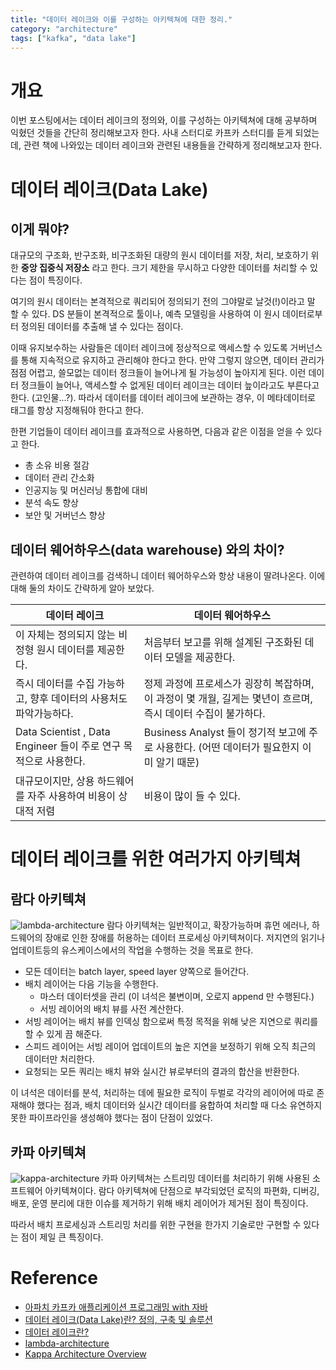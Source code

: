 ```yaml
---
title: "데이터 레이크와 이를 구성하는 아키텍쳐에 대한 정리."
category: "architecture"
tags: ["kafka", "data lake"]
---
```


# 개요
이번 포스팅에서는 데이터 레이크의 정의와, 이를 구성하는 아키텍쳐에 대해 공부하며 익혔던 것들을 간단히 정리해보고자 한다. 사내 스터디로 카프카 스터디를 듣게 되었는데, 관련 책에 나와있는 데이터 레이크와 관련된 내용들을 간략하게 정리해보고자 한다.

# 데이터 레이크(Data Lake)

## 이게 뭐야?
대규모의 구조화, 반구조화, 비구조화된 대량의 원시 데이터를 저장, 처리, 보호하기 위한 **중앙 집중식 저장소** 라고 한다. 크기 제한을 무시하고 다양한 데이터를 처리할 수 있다는 점이 특징이다.

여기의 원시 데이터는 본격적으로 쿼리되어 정의되기 전의 그야말로 날것(!)이라고 말 할 수 있다. DS 분들이 본격적으로 툴이나, 예측 모델링을 사용하여 이 원시 데이터로부터 정의된 데이터를 추출해 낼 수 있다는 점이다.

이때 유지보수하는 사람들은 데이터 레이크에 정상적으로 액세스할 수 있도록 거버넌스를 통해 지속적으로 유지하고 관리해야 한다고 한다. 만약 그렇지 않으면, 데이터 관리가 점점 어렵고, 쓸모없는 데이터 정크들이 늘어나게 될 가능성이 높아지게 된다. 이런 데이터 정크들이 늘어나, 액세스할 수 없게된 데이터 레이크는 데이터 늪이라고도 부른다고 한다. (고인물...?). 따라서 데이터를 데이터 레이크에 보관하는 경우, 이 메타데이터로 태그를 항상 지정해둬야 한다고 한다.


한편 기업들이 데이터 레이크를 효과적으로 사용하면, 다음과 같은 이점을 얻을 수 있다고 한다.
* 총 소유 비용 절감
* 데이터 관리 간소화
* 인공지능 및 머신러닝 통합에 대비
* 분석 속도 향상
* 보안 및 거버넌스 향상

## 데이터 웨어하우스(data warehouse) 와의 차이?
관련하여 데이터 레이크를 검색하니 데이터 웨어하우스와 항상 내용이 딸려나온다. 이에 대해 둘의 차이도 간략하게 알아 보았다.

| 데이터 레이크 | 데이터 웨어하우스 |
|---|---|
| 이 자체는 정의되지 않는 비정형 원시 데이터를 제공한다. | 처음부터 보고를 위해 설계된 구조화된 데이터 모델을 제공한다. |
| 즉시 데이터를 수집 가능하고, 향후 데이터의 사용처도 파악가능하다. | 정제 과정에 프로세스가 굉장히 복잡하며, 이 과정이 몇 개월, 길게는 몇년이 흐르며, 즉시 데이터 수집이 불가하다. | 
| Data Scientist , Data Engineer 들이 주로 연구 목적으로 사용한다. | Business Analyst 들이 정기적 보고에 주로 사용한다. (어떤 데이터가 필요한지 이미 알기 때문) |
| 대규모이지만, 상용 하드웨어를 자주 사용하여 비용이 상대적 저렴 | 비용이 많이 들 수 있다. |


# 데이터 레이크를 위한 여러가지 아키텍쳐

## 람다 아키텍쳐
![lambda-architecture](http://lambda-architecture.net/img/la-overview_small.png)
람다 아키텍쳐는 일반적이고, 확장가능하며 휴먼 에러나, 하드웨어의 장애로 인한 장애를 허용하는 데이터 프로세싱 아키텍쳐이다. 저지연의 읽기나 업데이트등의  유스케이스에서의 작업을 수행하는 것을 목표로 한다.

* 모든 데이터는 batch layer, speed layer 양쪽으로 들어간다.
* 배치 레이어는 다음 기능을 수행한다.
    * 마스터 데이터셋을 관리 (이 녀석은 불변이며, 오로지 append 만 수행된다.)
    * 서빙 레이어의 배치 뷰를 사전 계산한다.
* 서빙 레이어는 배치 뷰를 인덱싱 함으로써 특정 목적을 위해 낮은 지연으로 쿼리를 할 수 있게 끔 해준다.
* 스피드 레이어는 서빙 레이어 업데이트의 높은 지연을 보정하기 위해 오직 최근의 데이터만 처리한다.
* 요청되는 모든 쿼리는 배치 뷰와 실시간 뷰로부터의 결과의 합산을 반환한다.


이 녀석은 데이터를 분석, 처리하는 데에 필요한 로직이 두벌로 각각의 레이어에 따로 존재해야 했다는 점과, 배치 데이터와 실시간 데이터를 융합하여 처리할 때 다소 유연하지 못한 파이프라인을 생성해야 했다는 점이 단점이 있었다.

## 카파 아키텍쳐
![kappa-architecture](https://hazelcast.com/wp-content/uploads/2020/01/30_KappaArchitecture.png)
카파 아키텍쳐는 스트리밍 데이터를 처리하기 위해 사용된 소프트웨어 아키텍쳐이다. 람다 아키텍쳐에 단점으로 부각되었던 로직의 파편화, 디버깅, 배포, 운영 분리에 대한 이슈를 제거하기 위해 배치 레이어가 제거된 점이 특징이다.

따라서 배치 프로세싱과 스트리밍 처리를 위한 구현을 한가지 기술로만 구현할 수 있다는 점이 제일 큰 특징이다.



# Reference
* [아파치 카프카 애플리케이션 프로그래밍 with 자바](http://www.yes24.com/Product/Goods/99122569)
* [데이터 레이크(Data Lake)란? 정의, 구축 및 솔루션](https://www.redhat.com/ko/topics/data-storage/what-is-a-data-lake)
* [데이터 레이크란?](https://cloud.google.com/learn/what-is-a-data-lake?hl=ko)
* [lambda-architecture](http://lambda-architecture.net/)
* [Kappa Architecture Overview](https://hazelcast.com/glossary/kappa-architecture/)